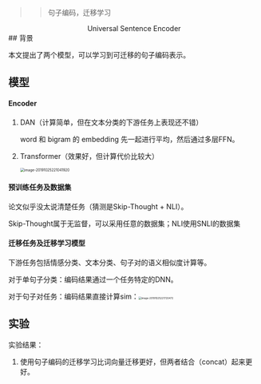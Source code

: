 > > 句子编码，迁移学习

<center>Universal Sentence Encoder</center>
## 背景

本文提出了两个模型，可以学习到可迁移的句子编码表示。



## 模型

#### Encoder

1. DAN（计算简单，但在文本分类的下游任务上表现还不错）

   word 和 bigram 的 embedding 先一起进行平均，然后通过多层FFN。

2. Transformer（效果好，但计算代价比较大）

   <img src="/Users/caiyinqiong/Library/Application Support/typora-user-images/image-20191025221041920.png" alt="image-20191025221041920" style="zoom:50%;" />

#### 预训练任务及数据集

论文似乎没太说清楚任务（猜测是Skip-Thought + NLI）。

Skip-Thought属于无监督，可以采用任意的数据集；NLI使用SNLI的数据集



#### 迁移任务及迁移学习模型

下游任务包括情感分类、文本分类、句子对的语义相似度计算等。

对于单句子分类：编码结果通过一个任务特定的DNN。

对于句子对任务：编码结果直接计算sim：<img src="/Users/caiyinqiong/Library/Application Support/typora-user-images/image-20191025221720472.png" alt="image-20191025221720472" style="zoom:35%;" />



## 实验

实验结果：

1. 使用句子编码的迁移学习比词向量迁移更好，但两者结合（concat）起来更好。



